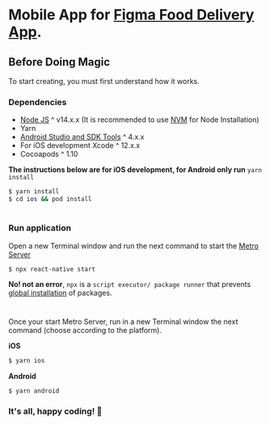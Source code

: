
# Mobile App for [Figma Food Delivery App](https://www.templatefreebies.com/resources/figma-food-delivery-app-ui).

## Before Doing Magic 
To start creating, you must first understand how it works.

### Dependencies
- [Node JS](https://nodejs.org/es/download/) ^ v14.x.x (It is recommended to use [NVM](https://github.com/nvm-sh/nvm#install--update-script) for Node Installation)
- Yarn
- [Android Studio and SDK Tools](https://developer.android.com/studio) ^ 4.x.x
- For iOS development Xcode ^ 12.x.x
- Cocoapods ^ 1.10

 **The instructions below are for iOS development, for Android only run** `yarn install`
```bash
$ yarn install
$ cd ios && pod install
```
#
### Run application
Open a new Terminal window and run the next command to start the [Metro Server](https://facebook.github.io/metro/docs/concepts/)
```bash
$ npx react-native start
```
**No! not an error**, `npx` is a `script executor/ package runner` that prevents [global installation](https://nodejs.org/pt-br/blog/npm/npm-1-0-global-vs-local-installation/) of packages.
#
Once your start Metro Server, run in a new Terminal window the next command (choose according to the platform).

**iOS**
```bash
$ yarn ios
```

**Android**
```bash
$ yarn android
```

### It's all, happy coding! :rocket:

